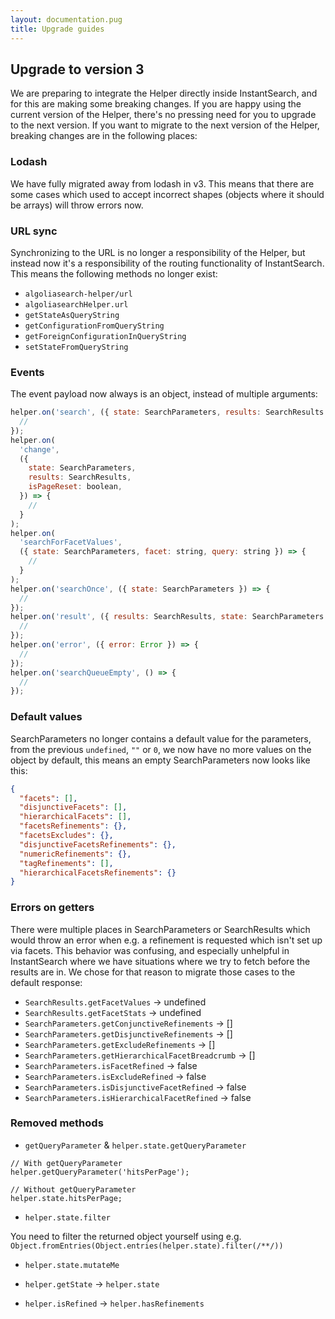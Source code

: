 ```yaml
---
layout: documentation.pug
title: Upgrade guides
---
```


## Upgrade to version 3

We are preparing to integrate the Helper directly inside InstantSearch, and for this are making some breaking changes. If you are happy using the current version of the Helper, there's no pressing need for you to upgrade to the next version. If you want to migrate to the next version of the Helper, breaking changes are in the following places:

### Lodash

We have fully migrated away from lodash in v3. This means that there are some cases which used to accept incorrect shapes (objects where it should be arrays) will throw errors now.

### URL sync

Synchronizing to the URL is no longer a responsibility of the Helper, but instead now it's a responsibility of the routing functionality of InstantSearch. This means the following methods no longer exist:

- `algoliasearch-helper/url`
- `algoliasearchHelper.url`
- `getStateAsQueryString`
- `getConfigurationFromQueryString`
- `getForeignConfigurationInQueryString`
- `setStateFromQueryString`

### Events

The event payload now always is an object, instead of multiple arguments:

```js
helper.on('search', ({ state: SearchParameters, results: SearchResults }) => {
  //
});
helper.on(
  'change',
  ({
    state: SearchParameters,
    results: SearchResults,
    isPageReset: boolean,
  }) => {
    //
  }
);
helper.on(
  'searchForFacetValues',
  ({ state: SearchParameters, facet: string, query: string }) => {
    //
  }
);
helper.on('searchOnce', ({ state: SearchParameters }) => {
  //
});
helper.on('result', ({ results: SearchResults, state: SearchParameters }) => {
  //
});
helper.on('error', ({ error: Error }) => {
  //
});
helper.on('searchQueueEmpty', () => {
  //
});
```

### Default values

SearchParameters no longer contains a default value for the parameters, from the previous `undefined`, `""` or `0`, we now have no more values on the object by default, this means an empty SearchParameters now looks like this:

```json
{
  "facets": [],
  "disjunctiveFacets": [],
  "hierarchicalFacets": [],
  "facetsRefinements": {},
  "facetsExcludes": {},
  "disjunctiveFacetsRefinements": {},
  "numericRefinements": {},
  "tagRefinements": [],
  "hierarchicalFacetsRefinements": {}
}
```

### Errors on getters

There were multiple places in SearchParameters or SearchResults which would throw an error when e.g. a refinement is requested which isn't set up via facets. This behavior was confusing, and especially unhelpful in InstantSearch where we have situations where we try to fetch before the results are in. We chose for that reason to migrate those cases to the default response:

- `SearchResults.getFacetValues` -> undefined
- `SearchResults.getFacetStats` -> undefined
- `SearchParameters.getConjunctiveRefinements` -> []
- `SearchParameters.getDisjunctiveRefinements` -> []
- `SearchParameters.getExcludeRefinements` -> []
- `SearchParameters.getHierarchicalFacetBreadcrumb` -> []
- `SearchParameters.isFacetRefined` -> false
- `SearchParameters.isExcludeRefined` -> false
- `SearchParameters.isDisjunctiveFacetRefined` -> false
- `SearchParameters.isHierarchicalFacetRefined` -> false

### Removed methods

- `getQueryParameter` & `helper.state.getQueryParameter`

```
// With getQueryParameter
helper.getQueryParameter('hitsPerPage');

// Without getQueryParameter
helper.state.hitsPerPage;
```

- `helper.state.filter`

You need to filter the returned object yourself using e.g. `Object.fromEntries(Object.entries(helper.state).filter(/**/))`

- `helper.state.mutateMe`

- `helper.getState` -> `helper.state`

- `helper.isRefined` -> `helper.hasRefinements`
